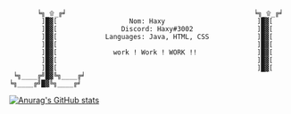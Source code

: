             ​
           ╘╗_۩_╔╛​                                               ╘╗_۩_╔╛​
            ]█▓[​                  Nom: Haxy                       ]█▓[​
            ]█▓[​                Discord: Haxy#3002                ]█▓[​       
            ]█▓[​            Languages: Java, HTML, CSS            ]█▓[​  
            ]█▓[​                                                  ]█▓[​  
            ]█▓[​              work ! Work ! WORK !!               ]█▓[​  
            ]█▓[​                                                  ]█▓[​  
            ]█▓[​                                                  ]█▓[​  
     ╘╗____╔╝█▓╚╗____╔╛​                                    ╘╗____╔╝█▓╚╗____╔╛​


[![Anurag's GitHub stats](https://github-readme-stats.vercel.app/api?username=anuraghazra)](https://github.com/anuraghazra/github-readme-stats)
